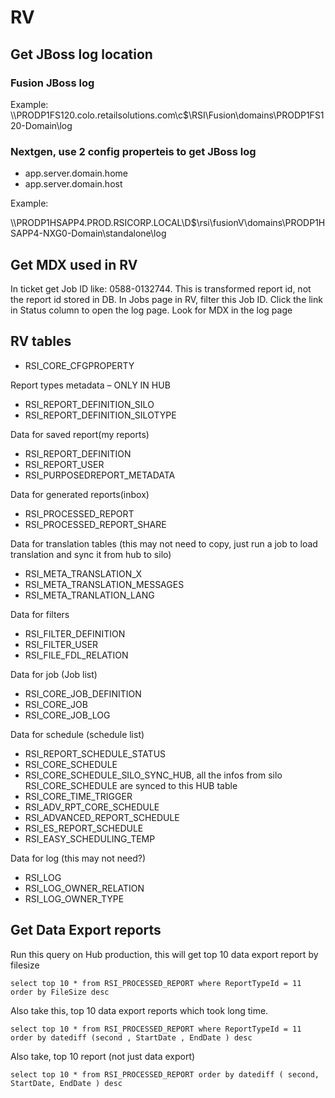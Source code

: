 # RV #

## Get JBoss log location ## 
### Fusion JBoss log ###   
Example:  
\\\PRODP1FS120.colo.retailsolutions.com\c$\RSI\Fusion\domains\PRODP1FS120-Domain\log
### Nextgen, use 2 config properteis to get JBoss log ###
- app.server.domain.home
- app.server.domain.host

Example:

\\\PRODP1HSAPP4.PROD.RSICORP.LOCAL\D$\rsi\fusionV\domains\PRODP1HSAPP4-NXG0-Domain\standalone\log

## Get MDX used in RV ##
In ticket get Job ID like: 0588-0132744. This is transformed report id, not the report id stored in DB. 
In Jobs page in RV, filter this Job ID. Click the link in Status column to open the log page.
Look for MDX in the log page

## RV tables ## 

- RSI_CORE_CFGPROPERTY  

 Report types metadata – ONLY IN HUB
- RSI_REPORT_DEFINITION_SILO
- RSI_REPORT_DEFINITION_SILOTYPE

Data for saved report(my reports)
- RSI_REPORT_DEFINITION
- RSI_REPORT_USER
- RSI_PURPOSEDREPORT_METADATA

Data for generated reports(inbox)
- RSI_PROCESSED_REPORT
- RSI_PROCESSED_REPORT_SHARE

Data for translation tables (this may not need to copy, just run a job to load translation and sync it from hub to silo)
- RSI_META_TRANSLATION_X
- RSI_META_TRANSLATION_MESSAGES
- RSI_META_TRANLATION_LANG

Data for filters
- RSI_FILTER_DEFINITION
- RSI_FILTER_USER
- RSI_FILE_FDL_RELATION

Data for job (Job list)
- RSI_CORE_JOB_DEFINITION
- RSI_CORE_JOB
- RSI_CORE_JOB_LOG

Data for schedule (schedule list)
- RSI_REPORT_SCHEDULE_STATUS
- RSI_CORE_SCHEDULE
- RSI_CORE_SCHEDULE_SILO_SYNC_HUB, all the infos from silo RSI_CORE_SCHEDULE are synced to this HUB table
- RSI_CORE_TIME_TRIGGER
- RSI_ADV_RPT_CORE_SCHEDULE
- RSI_ADVANCED_REPORT_SCHEDULE
- RSI_ES_REPORT_SCHEDULE
- RSI_EASY_SCHEDULING_TEMP

Data for log (this may not need?)
- RSI_LOG
- RSI_LOG_OWNER_RELATION
- RSI_LOG_OWNER_TYPE

## Get Data Export reports ##
Run this query on Hub production, this will get top 10 data export report by filesize

	select top 10 * from RSI_PROCESSED_REPORT where ReportTypeId = 11 order by FileSize desc

Also take this, top 10 data export reports which took long time.

	select top 10 * from RSI_PROCESSED_REPORT where ReportTypeId = 11 order by datediff (second , StartDate , EndDate ) desc

Also take, top 10 report (not just data export)

	select top 10 * from RSI_PROCESSED_REPORT order by datediff ( second, StartDate, EndDate ) desc